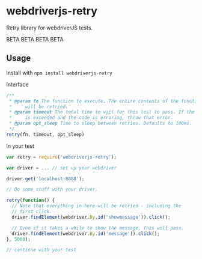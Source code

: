 webdriverjs-retry
=================

Retry library for webdriverJS tests.

BETA BETA BETA BETA

Usage
-----

Install with `npm install webdriverjs-retry`

Interface
```javascript
/**
 * @param fn The function to execute. The entire contents of the function
 *     will be retried.
 * @param timeout The total time to wait for this test to pass. If the timeout
 *     is exceeded and the code is erroring, throw that error.
 * @param opt_sleep Time to sleep between retries. Defaults to 100ms.
 */
retry(fn, timeout, opt_sleep)
```

In your test

```javascript
var retry = require('webdriverjs-retry');

var driver = ... // set up your webdriver

driver.get('localhost:8888');

// Do some stuff with your driver.

retry(function() {
  // Note that everything in here will be retried - including the
  // first click.
  driver.findElement(webdriver.By.id('showmessage')).click();

  // Even if it takes a while to show the message, this will pass.
  driver.findElement(webdriver.By.id('message')).click();
}, 5000);

// continue with your test

```
